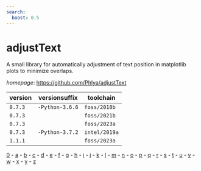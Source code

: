 ```yaml
---
search:
  boost: 0.5
---
```

# adjustText

A small library for automatically adjustment of text position in matplotlib plots to minimize overlaps.

*homepage*: <https://github.com/Phlya/adjustText>

version | versionsuffix | toolchain
--------|---------------|----------
``0.7.3`` | ``-Python-3.6.6`` | ``foss/2018b``
``0.7.3`` |  | ``foss/2021b``
``0.7.3`` |  | ``foss/2023a``
``0.7.3`` | ``-Python-3.7.2`` | ``intel/2019a``
``1.1.1`` |  | ``foss/2023a``

[0](../0/index.md) - [a](../a/index.md) - [b](../b/index.md) - [c](../c/index.md) - [d](../d/index.md) - [e](../e/index.md) - [f](../f/index.md) - [g](../g/index.md) - [h](../h/index.md) - [i](../i/index.md) - [j](../j/index.md) - [k](../k/index.md) - [l](../l/index.md) - [m](../m/index.md) - [n](../n/index.md) - [o](../o/index.md) - [p](../p/index.md) - [q](../q/index.md) - [r](../r/index.md) - [s](../s/index.md) - [t](../t/index.md) - [u](../u/index.md) - [v](../v/index.md) - [w](../w/index.md) - [x](../x/index.md) - [y](../y/index.md) - [z](../z/index.md)

